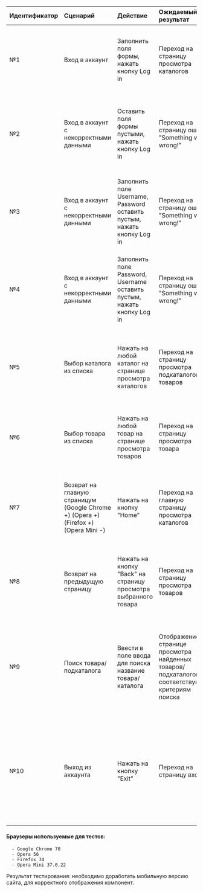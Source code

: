 |Идентификатор|Сценарий|Действие|Ожидаемый результат|Фактический результат| Оценка|
|:---|:---|:---|:---|:---|:---|
|№1|Вход в аккаунт|Заполнить поля формы, нажать кнопку Log in|Переход на страницу просмотра каталогов |Переход на страницу просмотра каталогов (Google Chrome +) (Opera +) (Firefox +) (Opera Mini +)|Passed|
|№2|Вход в аккаунт с некорректными данными|Оставить поля формы пустыми, нажать кнопку Log in|Переход на страницу ошибки "Something went wrong!"|Переход на страницу ошибки "Something went wrong!" (Google Chrome +) (Opera +) (Firefox +) (Opera Mini +)|Passed|
|№3|Вход в аккаунт с некорректными данными|Заполнить поле Username, Password оставить пустым, нажать кнопку Log in|Переход на страницу ошибки "Something went wrong!"|Переход на страницу ошибки "Something went wrong! (Google Chrome +) (Opera +) (Firefox +) (Opera Mini +)"|Passed|
|№4|Вход в аккаунт с некорректными данными|Заполнить поле Password, Username оставить пустым, нажать кнопку Log in|Переход на страницу ошибки "Something went wrong!"|Переход на страницу ошибки "Something went wrong! (Google Chrome +) (Opera +) (Firefox +) (Opera Mini +)"|Passed|
|№5|Выбор каталога из списка| Нажать на любой каталог на странице просмотра каталогов |Переход на страницу просмотра подкаталогов/товаров|При большом числе запросов, падает 500 ошибка (Google Chrome +) (Opera +) (Firefox +) (Opera Mini +)|Failed|
|№6|Выбор товара из списка| Нажать на любой товар на странице просмотра товаров |Переход на страницу просмотра товара|Переход на страницу просмотра товара (Google Chrome +) (Opera +) (Firefox +) (Opera Mini +)|Passed|
|№7|Возврат на главную страницум (Google Chrome +) (Opera +) (Firefox +) (Opera Mini -)| Нажать на кнопку "Home"|Переход на главную страницу просмотра каталогов|В мобильной версии DropDown Menu не открывается, следовательно перейти на домашнюю страницу невозможно|Failed|
|№8|Возврат на предыдущую страницу| Нажать на кнопку "Back" на страницу просмотра выбранного товара|Переход на страницу просмотра товаров|Переход на страницу просмотра товаров (Google Chrome +) (Opera +) (Firefox +) (Opera Mini +)|Passed|
|№9|Поиск товара/подкаталога| Ввести в поле ввода для поиска название товара/каталога|Отображение на странице просмотра найденных товаров/подкаталогов, соответствующих критериям поиска|В мобильной версии DropDown Menu не открывается, следовательно искать товары невозможно. (Google Chrome +) (Opera +) (Firefox +) (Opera Mini -) |Failed|
|№10|Выход из аккаунта| Нажать на кнопку "Exit"|Переход на страницу входа|В мобильной версии DropDown Menu не открывается, следовательно нажать на кнопку "Exit" невозможно (Google Chrome +) (Opera +) (Firefox +) (Opera Mini -)|Failed|

#### Браузеры используемые для тестов:
      - Google Chrome 70 
      - Opera 56
      - Firefox 34
      - Opera Mini 37.0.22
      
Результат тестирования: необходимо доработать мобильную версию сайта, для корректного отображения компонент. 
